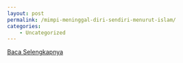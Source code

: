```yaml
---
layout: post
permalink: /mimpi-meninggal-diri-sendiri-menurut-islam/
categories:
    - Uncategorized
---
```


[Baca Selengkapnya](/07)